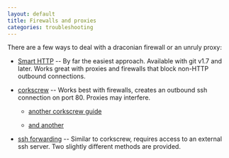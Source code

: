 ```yaml
---
layout: default
title: Firewalls and proxies
categories: troubleshooting
---
```


There are a few ways to deal with a draconian firewall or an unruly proxy:

* [Smart HTTP](http://github.com/blog/642-smart-http-support) -- By far the easiest approach.  Available with git v1.7 and later.  Works great with proxies and firewalls that block non-HTTP outbound connections.

* [corkscrew](http://blog.codeslower.com/2008/8/Using-PuTTY-and-SSL-to-securely-access-GitHub-repositories-via-SSH) -- Works best with firewalls, creates an outbound ssh connection on port 80.  Proxies may interfere.

  * [another corkscrew guide](http://dilipm79.blogspot.com/2008/11/why-i-love-git-and-github.html)

  * [and another](http://returnbooleantrue.blogspot.com/2009/06/using-github-through-draconian-proxies.html)

* [ssh forwarding](http://gist.github.com/423642) -- Similar to corkscrew, requires access to an external ssh server.  Two slightly different methods are provided.
